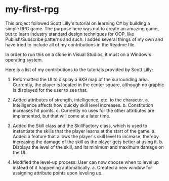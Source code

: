 # my-first-rpg
This project followed Scott Lilly's tutorial on learning C# by building a simple RPG game. The purpose here was not to create an amazing game, but to learn industry standard design techniques for OOP, like Publish/Subscribe patterns and such. I added several things of my own and have tried to include all of my contributions in the Readme file.

In order to run this on a clone in Visual Studios, it must on a Window's operating system.

Here is a list of my contributions to the tutorials provided by Scott Lilly:

1. Reformatted the UI to display a 9X9 map of the surrounding area. Currently, the player is located in the center square, although no graphic is displayed for the user to see that.

2. Added attributes of strength, intelligence, etc. to the character.
  a. Intelligence affects how quickly skill level increases.
  b. Constitution increases hit points.
  c. Currently no uses for the other attributes are implemented, but that will come at a later time.

3. Added the Skill class and the SkillFactory class, which is used to instantiate the skills that the player learns at the start of the game.
  a. Added a feature that allows the player's skill level to increase, thereby increasing the damage of the skill as the player gets better at using it.
  b. Displays the level of the skill, and its minimum and maximum damage on the UI.
  
4. Modified the level-up process. User can now choose when to level up instead of it happening automatically.
  a. Created a new window for assigning attribute points upon leveling up.
